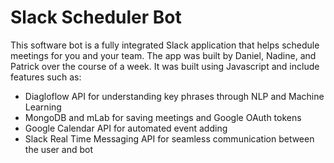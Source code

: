 # Slack Scheduler Bot

This software bot is a fully integrated Slack application that helps schedule meetings for you and your team. The app was built by Daniel, Nadine, and Patrick over the course of a week. It was built using Javascript and include features such as:

- Diagloflow API for understanding key phrases through NLP and Machine Learning
- MongoDB and mLab for saving meetings and Google OAuth tokens
- Google Calendar API for automated event adding
- Slack Real Time Messaging API for seamless communication between the user and bot
